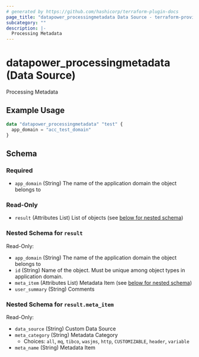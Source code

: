 ```yaml
---
# generated by https://github.com/hashicorp/terraform-plugin-docs
page_title: "datapower_processingmetadata Data Source - terraform-provider-datapower"
subcategory: ""
description: |-
  Processing Metadata
---
```


# datapower_processingmetadata (Data Source)

Processing Metadata

## Example Usage

```terraform
data "datapower_processingmetadata" "test" {
  app_domain = "acc_test_domain"
}
```

<!-- schema generated by tfplugindocs -->
## Schema

### Required

- `app_domain` (String) The name of the application domain the object belongs to

### Read-Only

- `result` (Attributes List) List of objects (see [below for nested schema](#nestedatt--result))

<a id="nestedatt--result"></a>
### Nested Schema for `result`

Read-Only:

- `app_domain` (String) The name of the application domain the object belongs to
- `id` (String) Name of the object. Must be unique among object types in application domain.
- `meta_item` (Attributes List) Metadata Item (see [below for nested schema](#nestedatt--result--meta_item))
- `user_summary` (String) Comments

<a id="nestedatt--result--meta_item"></a>
### Nested Schema for `result.meta_item`

Read-Only:

- `data_source` (String) Custom Data Source
- `meta_category` (String) Metadata Category
  - Choices: `all`, `mq`, `tibco`, `wasjms`, `http`, `CUSTOMIZABLE`, `header`, `variable`
- `meta_name` (String) Metadata Item
